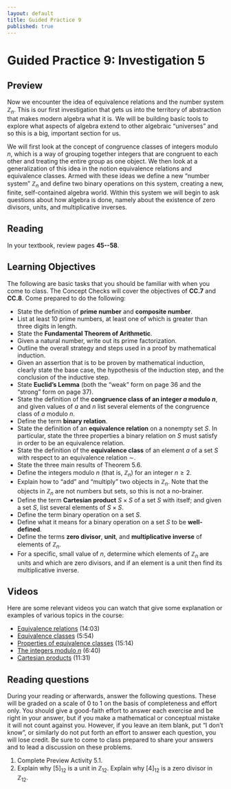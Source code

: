 ```yaml
---
layout: default
title: Guided Practice 9
published: true
---
```



# Guided Practice 9: Investigation 5

## Preview

Now we encounter the idea of equivalence relations and the number system $\mathbb{Z}_n$. This is our first investigation that gets us into the territory of abstraction that makes modern algebra what it is. We will be building basic tools to explore what aspects of algebra extend to other algebraic “universes” and so this is a big, important section for us.

We will first look at the concept of congruence classes of integers modulo $n$, which is a way of grouping together integers that are congruent to each other and treating the entire group as one object. We then look at a generalization of this idea in the notion equivalence relations and equivalence classes. Armed with these ideas we define a new “number system” $\mathbb{Z}_n$ and define two binary operations on this system, creating a new, finite, self-contained algebra world. Within this system we will begin to ask questions about how algebra is done, namely about the existence of zero divisors, units, and multiplicative inverses.

## Reading

In your textbook, review pages __45--58__. 

## Learning Objectives 

The following are basic tasks that you should be familiar with when you come to class. The Concept Checks will cover the objectives of __CC.7__ and __CC.8__. Come prepared to do the following:

+ State the definition of __prime number__ and __composite number__.
+ List at least 10 prime numbers, at least one of which is greater than three digits in length.
+ State the __Fundamental Theorem of Arithmetic__.
+ Given a natural number, write out its prime factorization.
+ Outline the overall strategy and steps used in a proof by mathematical induction.
+ Given an assertion that is to be proven by mathematical induction, clearly state the base case, the hypothesis of the induction step, and the conclusion of the inductive step.
+ State __Euclid’s Lemma__ (both the “weak” form on page 36 and the “strong” form on page 37).
+ State the definition of the __congruence class of an integer $a$ modulo $n$__, and given values of $a$ and $n$ list several elements of the congruence class of  $a$ modulo $n$.
+ Define the term __binary relation__.
+ State the definition of an __equivalence relation__ on a nonempty set $S$. In particular, state the three properties a binary relation on $S$ must satisfy in order to be an equivalence relation.
+ State the definition of the __equivalence class__ of an element $a$ of a set $S$ with respect to an equivalence relation $\sim$.
+ State the three main results of Theorem 5.6.
+ Define the integers modulo $n$ (that is, $\mathbb{Z}_n$) for an integer $n\ge 2$.
+ Explain how to “add” and “multiply” two objects in $\mathbb{Z}_n$. Note that the objects in $\mathbb{Z}_n$ are not numbers but sets, so this is not a no-brainer.
+ Define the term __Cartesian product__ $S\times S$ of a set $S$ with itself; and given a set $S$, list several elements of $S\times S$.
+ Define the term binary operation on a set $S$.
+ Define what it means for a binary operation on a set $S$ to be __well-defined__.
+ Define the terms __zero divisor__, __unit__, and __multiplicative inverse__ of elements of $\mathbb{Z}_n$.
+ For a specific, small value of $n$, determine which elements of $\mathbb{Z}_n$ are units and which are zero divisors, and if an element is a unit then find its multiplicative inverse.

## Videos

Here are some relevant videos you can watch that give some explanation or examples of various topics in the course:

+ [Equivalence relations](http://www.youtube.com/watch?v=JFXgXYCzXB4&list=PL2419488168AE7001&index=100) (14:03)
+ [Equivalence classes](http://www.youtube.com/watch?v=-C6Rnk0W2lE&list=PL2419488168AE7001&index=101) (5:54)
+ [Properties of equivalence classes](http://www.youtube.com/watch?v=92tHXfOAjl4&list=PL2419488168AE7001&index=102) (15:14)
+ [The integers modulo $n$](http://www.youtube.com/watch?v=Tl9Xxdoeg7I&list=PL2419488168AE7001&index=104) (6:40)
+ [Cartesian products](http://www.youtube.com/watch?v=knwM9OWK3oA&list=PL2419488168AE7001&index=75) (11:31)


## Reading questions

During your reading or afterwards, answer the following questions. These will be graded on a scale of 0 to 1 on the basis of completeness and effort only. You should give a good-faith effort to answer each exercise and be right in your answer, but if you make a mathematical or conceptual mistake it will not count against you. However, if you leave an item blank, put “I don’t know”, or similarly do not put forth an effort to answer each question, you will lose credit. Be sure to come to class prepared to share your answers and to lead a discussion on these problems.

1. Complete Preview Activity 5.1.
2. Explain why $\left[5\right]_{12}$ is a unit in $\mathbb{Z}_{12}$. Explain why $\left[4\right]_{12}$ is a zero divisor in $\mathbb{Z}_{12}$.
